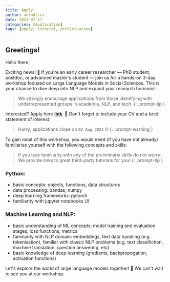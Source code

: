 ```yaml
---
title: Apply!
author: antndlcrx
date: 2023-07-17
categories: [Application]
tags: [apply, tutorial, preliminaries]
---
```



## Greetings!

Hello there,

Exciting news! 👀 If you're an early career researcher — PhD student, postdoc, or advanced master's student — join us for a hands-on 3-day workshop focused on Large Language Models in Social Sciences. This is your chance to dive deep into NLP and expand your research horisons!

> We strongly encourage applications from those identifying with underrepresented groups in academia, NLP, and tech.
{: .prompt-tip }


Interested? Apply here [**link**](https://docs.google.com/forms/d/e/1FAIpQLSfNVBvVsAbREPF_D8PBRZQoeSwIEgTX9sLaOMAD3GPH_OBm0Q/viewform). 💼 Don't forget to include your CV and a brief statement of interest.  
> Hurry, applications close on `02 Aug 2023` ⏰
{: .prompt-warning }


To gain most of this workshop, you would need (if you have not already) familiarise yourself with the following concepts and skills: 

> If you lack familiarity with any of the preliminariy skills do not worry! We provide links to great third-party tutorials for you!
{: .prompt-tip }

### Python:
- basic concepts: objects, functions, data structures
- data processing: pandas, numpy
- deep learning frameworks: pytorch
- familiarity with jupyter notebooks UI

### Machine Learning and NLP:
- basic understanding of ML concepts: model training and evaluation stages, loss functions, metrics
- familiarity with NLP domain: embeddings, text data handling (e.g. tokenisation), familiar with classic NLP problems (e.g. text classifiction, machine translation, question answering, etc)
- basic knowledge of deep learning (gradients, backpropogation, activation functions)



Let's explore the world of large language models together! 🎉 We can't wait to see you at our workshop.
